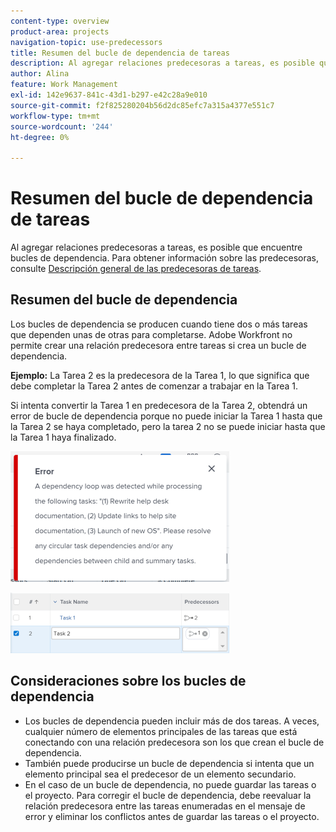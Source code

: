 ```yaml
---
content-type: overview
product-area: projects
navigation-topic: use-predecessors
title: Resumen del bucle de dependencia de tareas
description: Al agregar relaciones predecesoras a tareas, es posible que encuentre bucles de dependencia. Para obtener información sobre las predecesoras, consulte Descripción general de las predecesoras de tareas.
author: Alina
feature: Work Management
exl-id: 142e9637-841c-43d1-b297-e42c28a9e010
source-git-commit: f2f825280204b56d2dc85efc7a315a4377e551c7
workflow-type: tm+mt
source-wordcount: '244'
ht-degree: 0%

---
```


# Resumen del bucle de dependencia de tareas

Al agregar relaciones predecesoras a tareas, es posible que encuentre bucles de dependencia. Para obtener información sobre las predecesoras, consulte [Descripción general de las predecesoras de tareas](../../../manage-work/tasks/use-prdcssrs/predecessors-overview.md).

## Resumen del bucle de dependencia

Los bucles de dependencia se producen cuando tiene dos o más tareas que dependen unas de otras para completarse. Adobe Workfront no permite crear una relación predecesora entre tareas si crea un bucle de dependencia.

**Ejemplo:** La Tarea 2 es la predecesora de la Tarea 1, lo que significa que debe completar la Tarea 2 antes de comenzar a trabajar en la Tarea 1.

Si intenta convertir la Tarea 1 en predecesora de la Tarea 2, obtendrá un error de bucle de dependencia porque no puede iniciar la Tarea 1 hasta que la Tarea 2 se haya completado, pero la tarea 2 no se puede iniciar hasta que la Tarea 1 haya finalizado.

![](assets/dependency-loop-error-message-350x209.png)

![](assets/dependency-loop-in-task-list-nwe-350x97.png)

## Consideraciones sobre los bucles de dependencia

* Los bucles de dependencia pueden incluir más de dos tareas. A veces, cualquier número de elementos principales de las tareas que está conectando con una relación predecesora son los que crean el bucle de dependencia.
* También puede producirse un bucle de dependencia si intenta que un elemento principal sea el predecesor de un elemento secundario.
* En el caso de un bucle de dependencia, no puede guardar las tareas o el proyecto. Para corregir el bucle de dependencia, debe reevaluar la relación predecesora entre las tareas enumeradas en el mensaje de error y eliminar los conflictos antes de guardar las tareas o el proyecto.

 
